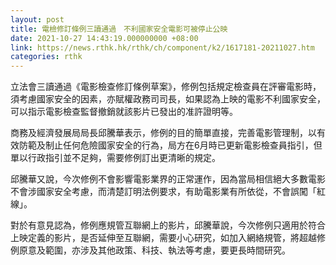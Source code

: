 ```yaml
---
layout: post
title: 電檢修訂條例三讀通過　不利國家安全電影可被停止公映
date: 2021-10-27 14:43:19.000000000 +08:00
link: https://news.rthk.hk/rthk/ch/component/k2/1617181-20211027.htm
categories: rthk
---
```


立法會三讀通過《電影檢查修訂條例草案》，修例包括規定檢查員在評審電影時，須考慮國家安全的因素，亦賦權政務司司長，如果認為上映的電影不利國家安全，可以指示電影檢查監督撤銷就該影片已發出的准許證明等。

商務及經濟發展局局長邱騰華表示，修例的目的簡單直接，完善電影管理制，以有效防範及制止任何危險國家安全的行為，局方在6月時已更新電影檢查員指引，但單以行政指引並不足夠，需要修例訂出更清晰的規定。

邱騰華又說，今次修例不會影響電影業界的正常運作，因為當局相信絕大多數電影不會涉國家安全考慮，而清楚訂明法例要求，有助電影業有所依從，不會誤闖「紅線」。

對於有意見認為，修例應規管互聯網上的影片，邱騰華說，今次修例只適用於符合上映定義的影片，是否延伸至互聯網，需要小心研究，如加入網絡規管，將超越修例原意及範圍，亦涉及其他政策、科技、執法等考慮，要更長時間研究。
